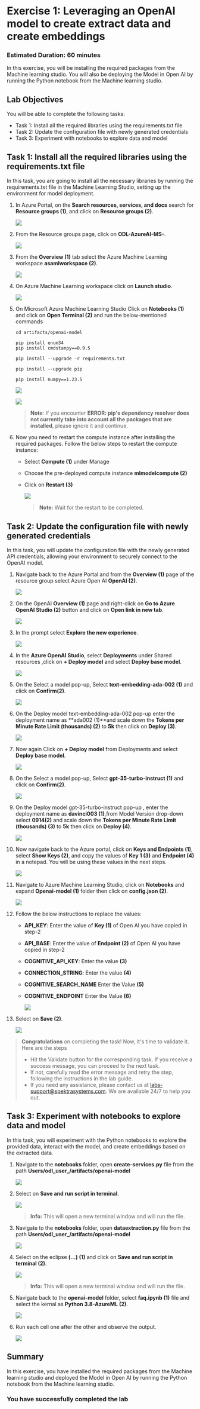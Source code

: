 # Exercise 1: Leveraging an OpenAI model to create extract data and create embeddings

### Estimated Duration: 60 minutes

In this exercise, you will be installing the required packages from the Machine learning studio. You will also be deploying the Model in Open AI by running the Python notebook from the Machine learning studio.

## Lab Objectives

You will be able to complete the following tasks:

- Task 1: Install all the required libraries using the requirements.txt file
- Task 2: Update the configuration file with newly generated credentials
- Task 3: Experiment with notebooks to explore data and model

## Task 1: Install all the required libraries using the requirements.txt file

In this task, you are going to install all the necessary libraries by running the requirements.txt file in the Machine Learning Studio, setting up the environment for model deployment.

1. In Azure Portal, on the **Search resources, services, and docs** search for **Resource groups (1)**, and click on **Resource groups (2)**.

   ![](Images/rg.png)

1. From the Resource groups page, click on **ODL-AzureAI-MS-<inject key="DeploymentID" enableCopy="false"/>**.

   ![](Images/e1t1s2.png)

1. From the **Overview (1)** tab select the Azure Machine Learning workspace **asamlworkspace<inject key="DeploymentID" enableCopy="false"/> (2)**.

   ![](Images/e1t1s3.png)
   
1. On Azure Machine Learning workspace click on **Launch studio**.

   ![](Images/e1t1s4.png)

1. On Microsoft Azure Machine Learning Studio Click on **Notebooks (1)** and click on **Open Terminal (2)** and run the below-mentioned commands

    ```
    cd artifacts/openai-model
    ```

    ```
    pip install enum34
    pip install cmdstanpy==0.9.5
    ```
   
    ```
    pip install --upgrade -r requirements.txt
    ```
    
    ```
    pip install --upgrade pip
    ```
    
    ```
    pip install numpy==1.23.5
    ```
    
    ![](Images/update1.jpg)
    
    ![](Images/piprequiremnt.png)

    > **Note**: If you encounter **ERROR: pip's dependency resolver does not currently take into account all the packages that are installed**, please ignore it and continue.

1. Now you need to restart the compute instance after installing the required packages. Follow the below steps to restart the compute instance:

   -  Select **Compute (1)** under Manage
   -  Choose the pre-deployed compute instance **mlmodelcompute<inject key="DeploymentID" enableCopy="false"/> (2)**
   -  Click on **Restart (3)**

      ![](Images/restrat.png)

      >**Note:** Wait for the restart to be completed.
   
## Task 2: Update the configuration file with newly generated credentials

In this task, you will update the configuration file with the newly generated API credentials, allowing your environment to securely connect to the OpenAI model.

1. Navigate back to the Azure Portal and from the **Overview (1)** page of the resource group select Azure Open AI **OpenAI<inject key="DeploymentID" enableCopy="false"/> (2)**.

    ![](Images/openai.png)
    

1. On the OpenAI **Overview (1)** page and right-click on **Go to Azure OpenAI Studio (2)** button and click on **Open link in new tab**.

   ![](Images/openai1ss.png)

1. In the prompt select **Explore the new experience**.

   ![](Images/newexperience.png)

1. In the **Azure OpenAI Studio**, select **Deployments** under Shared resources ,click on **+ Deploy model** and select **Deploy base model**.

   ![](Images/newdeployment01.png)

1. On the Select a model pop-up, Select **text-embedding-ada-002 (1)** and click on **Confirm(2)**.

   ![](Images/model01.png)
   
1.  On the Deploy model text-embedding-ada-002 pop-up enter the deployment name as **ada002 (1)**and scale down the **Tokens per Minute Rate Limit (thousands) (2)** to **5k** then click on **Deploy (3)**.

    ![](Images/model02.png)

1. Now again Click on **+ Deploy model** from Deployments and select **Deploy base model**.

   ![](Images/newdeployment01.png)

1. On the Select a model pop-up, Select **gpt-35-turbo-instruct (1)** and click on **Confirm(2)**.

    ![](Images/model05.png)
   
3. On the Deploy model gpt-35-turbo-instruct pop-up , enter the deployment name as **davinci003 (1)**,from Model Version drop-down select **0914(2)** and scale down the **Tokens per Minute Rate Limit (thousands) (3)** to **5k** then click on **Deploy (4)**.

   ![](Images/model06.png)

1. Now navigate back to the Azure portal, click on **Keys and Endpoints (1)**, select **Show Keys (2)**, and copy the values of **Key 1 (3)** and **Endpoint (4)** in a notepad. You will be using these values in the next steps.

   ![](Images/openaikeys1.png)
    
1. Navigate to Azure Machine Learning Studio, click on **Notebooks** and expand **Openai-model (1)** folder then click on **config.json (2)**.

   ![](Images/compute.png)
  
1. Follow the below instructions to replace the values:

   - **API_KEY**: Enter the value of **Key (1)** of Open AI you have copied in step-2
   - **API_BASE**: Enter the value of **Endpoint (2)** of Open AI you have copied in step-2
   - **COGNITIVE_API_KEY**: Enter the value **<inject key="SearchService Key" enableCopy="true"/> (3)**
   - **CONNECTION_STRING**: Enter the value **<inject key="StorageAccountConnectionString" enableCopy="true"/> (4)**
   - **COGNITIVE_SEARCH_NAME** Enter the Value **<inject key="SearchService Name" enableCopy="true"/> (5)**
   - **COGNITIVE_ENDPOINT** Enter the Value **<inject key="SearchService Endpoint" enableCopy="true"/> (6)**

      ![](Images/Task1-Ex2-Step4.png)
   
1. Select on **Save (2)**.

   ![](Images/compute.png)

> **Congratulations** on completing the task! Now, it's time to validate it. Here are the steps
   > - Hit the Validate button for the corresponding task. If you receive a success message, you can proceed to the next task. 
   > - If not, carefully read the error message and retry the step, following the instructions in the lab guide.
   > - If you need any assistance, please contact us at labs-support@spektrasystems.com. We are available 24/7 to help you out.
   
<validation step="df1efdf3-407b-4779-a847-4f60d4d42aaa" />
   
## Task 3: Experiment with notebooks to explore data and model

In this task, you will experiment with the Python notebooks to explore the provided data, interact with the model, and create embeddings based on the extracted data.

1. Navigate to the **notebooks** folder, open **create-services.py** file from the path **Users/odl_user_<inject key="DeploymentID" enableCopy="false"/>/artifacts/openai-model**

    ![](Images/Task1-Ex3-Step1.png)

1. Select on **Save and run script in terminal**.

   ![](Images/Task1-Ex3-Step2.png)
    
   > **Info:** This will open a  new terminal window and will run the file. 
     
1. Navigate to the **notebooks** folder, open **dataextraction.py** file from the path **Users/odl_user_<inject key="DeploymentID" enableCopy="false"/>/artifacts/openai-model**

    ![](Images/dataextraction1.png)

1. Select on the eclipse **(...)** **(1)** and click on **Save and run script in terminal (2)**.

   ![](Images/saveandrun.png)
    
   > **Info:** This will open a  new terminal window and will run the file. 
  
1. Navigate back to the **openai-model** folder, select **faq.ipynb (1)** file and select the kernal as **Python 3.8-AzureML (2)**.

   ![](Images/faq2.png)
   
1. Run each cell one after the other and observe the output.

   ![](Images/qateams1.png)
   
## Summary

In this exercise, you have installed the required packages from the Machine learning studio and deployed the Model in Open AI by running the Python notebook from the Machine learning studio.

### You have successfully completed the lab
